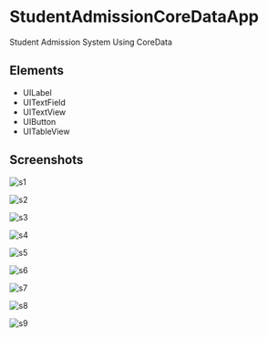 # StudentAdmissionCoreDataApp
Student Admission System Using CoreData

## Elements

* UILabel
* UITextField
* UITextView
* UIButton
* UITableView

## Screenshots

![s1](https://user-images.githubusercontent.com/81278594/125729809-32d12666-edc2-429f-9b54-7c2f5b7de6e2.png)

![s2](https://user-images.githubusercontent.com/81278594/125729823-9c3109d0-aaf7-4110-a9c0-5b6ddfa706be.png)

![s3](https://user-images.githubusercontent.com/81278594/125729825-c7411161-d452-4807-852b-72c5fec88966.png)

![s4](https://user-images.githubusercontent.com/81278594/125729826-d5d6981b-d19f-4ebe-8800-9a7b5d45d2ea.png)

![s5](https://user-images.githubusercontent.com/81278594/125729829-1eeb6d3f-b9c1-410b-bd26-5e6274092a13.png)

![s6](https://user-images.githubusercontent.com/81278594/125729831-b372f5e5-2088-4f97-b736-aa620e7c502b.png)

![s7](https://user-images.githubusercontent.com/81278594/125729833-ad4e9d28-3035-406f-9b4b-2b8157057777.png)

![s8](https://user-images.githubusercontent.com/81278594/125729834-d8f543bb-536b-4dd5-9d8f-f1b356cfcdad.png)

![s9](https://user-images.githubusercontent.com/81278594/125729835-172a214c-e9f2-406e-beab-066444fe865d.png)
